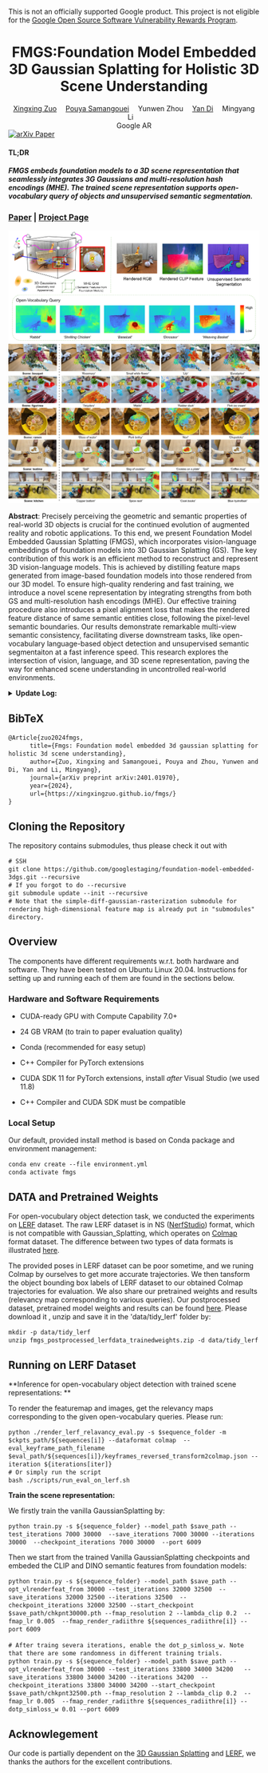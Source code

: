This is not an officially supported Google product. This project is not
eligible for the [Google Open Source Software Vulnerability Rewards
Program](https://bughunters.google.com/open-source-security).

<div align="center">
<h1><b>FMGS</b>:Foundation Model Embedded 3D Gaussian
Splatting for Holistic 3D Scene Understanding </h1>
</div>

<div align="center">
    <a href='https://chuan-10.github.io/' target='_blank'>Xingxing Zuo</a>&emsp;
    <a href='https://po0ya.github.io/' target='_blank'>Pouya Samangouei</a>&emsp;
    <a>Yunwen Zhou</a>&emsp;
    <a href='https://shangbuhuan13.github.io/' target='_blank'>Yan Di</a>&emsp;
    <a>Mingyang Li</a>&emsp;
</div>
<div  align="center">
    Google AR
</div>


<div>
<a target="_blank" href="https://arxiv.org/abs/2401.01970">
  <img src="https://img.shields.io/badge/arXiv-2401.01970-b31b1b.svg" alt="arXiv Paper"/>
</a>
</div>

<h4>TL;DR</h4>
<h5>FMGS embeds foundation models to a 3D scene representation that seamlessly integrates 3G Gaussians and multi-resolution hash encodings (MHE). The trained scene representation supports open-vocabulary query of objects and unsupervised semantic segmentation.</h5>

### [Paper](https://arxiv.org/pdf/2401.01970.pdf) | [Project Page](https://xingxingzuo.github.io/fmgs/)
![Teaser image](assets/teaser.png)
![Object query  image](assets/le3gs_composited_relevancy.png)

**Abstract**:  Precisely perceiving the geometric and semantic properties of real-world 3D objects is crucial for the continued evolution of augmented reality and robotic applications. To this end, we present Foundation Model Embedded Gaussian Splatting (FMGS), which incorporates vision-language embeddings of foundation models into 3D Gaussian Splatting (GS). The key contribution of this work is an efficient method to reconstruct and represent 3D vision-language models. This is achieved by distilling feature maps generated from image-based foundation models into those rendered from our 3D model. To ensure high-quality rendering and fast training, we introduce a novel scene representation by integrating strengths from both GS and multi-resolution hash encodings (MHE).  Our effective training procedure also introduces a pixel alignment loss that makes the rendered feature distance of same semantic entities close, following the pixel-level semantic boundaries. Our results demonstrate remarkable multi-view semantic consistency, facilitating diverse downstream tasks, like open-vocabulary language-based object detection and unsupervised semantic segmentaiton at a fast inference speed. This research explores the intersection of vision, language, and 3D scene representation, paving the way for enhanced scene understanding in uncontrolled real-world environments. 

<details span>
<summary><b>Update Log:</b></summary>
<br>
**June 27, 2024**: 
* Initial release of the FMGS  repository.
</details>


<section class="section" id="BibTeX">
  <div class="container is-max-desktop content">
    <h2 class="title">BibTeX</h2>
    <pre><code>@Article{zuo2024fmgs,
      title={Fmgs: Foundation model embedded 3d gaussian splatting for holistic 3d scene understanding},
      author={Zuo, Xingxing and Samangouei, Pouya and Zhou, Yunwen and Di, Yan and Li, Mingyang},
      journal={arXiv preprint arXiv:2401.01970},
      year={2024},
      url={https://xingxingzuo.github.io/fmgs/}
}</code></pre>
  </div>
</section>



## Cloning the Repository

The repository contains submodules, thus please check it out with 
```shell
# SSH
git clone https://github.com/googlestaging/foundation-model-embedded-3dgs.git --recursive
# If you forgot to do --recursive
git submodule update --init --recursive
# Note that the simple-diff-gaussian-rasterization submodule for rendering high-dimensional feature map is already put in "submodules" directory. 

```


## Overview

The components have different requirements w.r.t. both hardware and software. They have been tested on Ubuntu Linux 20.04. Instructions for setting up and running each of them are found in the sections below.

### Hardware and Software Requirements

- CUDA-ready GPU with Compute Capability 7.0+
- 24 GB VRAM (to train to paper evaluation quality)

- Conda (recommended for easy setup)
- C++ Compiler for PyTorch extensions 
- CUDA SDK 11 for PyTorch extensions, install *after* Visual Studio (we used 11.8)
- C++ Compiler and CUDA SDK must be compatible

### Local Setup

Our default, provided install method is based on Conda package and environment management:
```shell
conda env create --file environment.yml
conda activate fmgs
```


## DATA and Pretrained Weights

For open-vocubulary object detection task, we conducted the experiments on [LERF](https://www.lerf.io/) dataset.  The raw LERF dataset is in NS ([NerfStudio](https://docs.nerf.studio/index.html)) format, which is not compatible with Gaussian_Splatting, which operates on [Colmap](https://colmap.github.io/format.html) format dataset. The difference between two types of data formats is illustrated [here](https://docs.nerf.studio/quickstart/data_conventions.html).  

The provided poses in LERF dataset can be poor sometime, and we runing Colmap by ourselves to get more accurate trajectories. We then  tansform the object bounding box labels of LERF dataset to our obtained Colmap trajectories for evaluation. We also share   our pretrained weights and results (relevancy map corresponding to various queries). Our postprocessed dataset, pretrained model weights and results can be found [here](https://drive.google.com/drive/folders/1UYiXxOKTKByQrV8R07ZpVzbhJc-tYTPR?usp=sharing). Please download it , unzip  and save it  in the 'data/tidy_lerf' folder by:
```shell
mkdir -p data/tidy_lerf
unzip fmgs_postprocessed_lerfdata_trainedweights.zip -d data/tidy_lerf
```



## Running on LERF Dataset

**Inference for open-vocabulary  object detection with trained scene representations: ** 

To render the featuremap and images, get the relevancy maps corresponding to the given open-vocabulary queries. Please run:

```shell
python ./render_lerf_relavancy_eval.py -s $sequence_folder -m $ckpts_path/${sequences[i]} --dataformat colmap  --eval_keyframe_path_filename $eval_path/${sequences[i]}/keyframes_reversed_transform2colmap.json --iteration ${iterations[iter]} 
# Or simply run the script
bash ./scripts/run_eval_on_lerf.sh
```

**Train the scene representation:**

We firstly train the vanilla GaussianSplatting by:

```shell
python train.py -s ${sequence_folder} --model_path $save_path --test_iterations 7000 30000  --save_iterations 7000 30000 --iterations 30000  --checkpoint_iterations 7000 30000  --port 6009
```

Then we start from the trained Vanilla GaussianSplatting checkpoints and embeded the CLIP and DINO semantic features from foundation models:

```shell
python train.py -s ${sequence_folder} --model_path $save_path --opt_vlrenderfeat_from 30000 --test_iterations 32000 32500  --save_iterations 32000 32500 --iterations 32500  --checkpoint_iterations 32000 32500 --start_checkpoint $save_path/chkpnt30000.pth --fmap_resolution 2 --lambda_clip 0.2  --fmap_lr 0.005  --fmap_render_radiithre ${sequences_radiithre[i]} --port 6009

# After traing severa iterations, enable the dot_p_simloss_w. Note that there are some randomness in different training trials.
python train.py -s ${sequence_folder} --model_path $save_path --opt_vlrenderfeat_from 30000 --test_iterations 33800 34000 34200   --save_iterations 33800 34000 34200 --iterations 34200  --checkpoint_iterations 33800 34000 34200 --start_checkpoint $save_path/chkpnt32500.pth --fmap_resolution 2 --lambda_clip 0.2  --fmap_lr 0.005  --fmap_render_radiithre ${sequences_radiithre[i]} --dotp_simloss_w 0.01 --port 6009
```



## Acknowlegement
Our code is partially dependent on the [3D Gaussian Splatting](https://repo-sam.inria.fr/fungraph/3d-gaussian-splatting/) and [LERF](https://www.lerf.io/), we thanks the authors for the excellent contributions.
